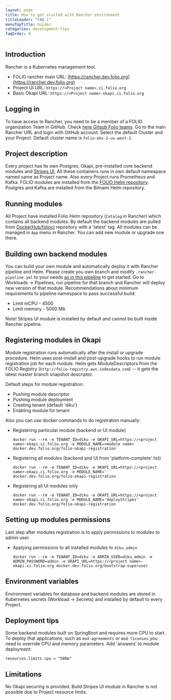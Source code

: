 ```yaml
---
layout: page
title: How to get started with Rancher environment
titleLeader: "FAQ |"
menuTopTitle: Guides
categories: development-tips
faqOrder: 9
---
```


## Introduction
Rancher is a Kubernetes management tool.

* FOLIO rancher main URL: [https://rancher.dev.folio.org](https://rancher.dev.folio.org)
* Project UI URL: `https://<Project name>.ci.folio.org`
* Basic Okapi URL: `https://<Project name>-okapi.ci.folio.org`

## Logging in
To have access to Rancher, you need to be a member of a FOLIO organization Team in GitHub. Check [here Gitgub Folio teams](https://github.com/orgs/folio-org/teams).
Go to the main Rancher URL and login with GitHub account.
Select the default Cluster and your Project.
Default cluster name is `folio-eks-2-us-west-2`.

## Project description
Every project has its own Postgres, Okapi, pre-installed core backend modules and [Stripes UI](https://github.com/folio-org/platform-complete). All these containers runs in own default namespace named same as Project name.
Also every Project runs Prometheus and Kafka.
FOLIO modules are installed from the [FOLIO Helm repository](https://github.com/folio-org/folio-helm).
Postgres and Kafka are installed from the Bitnami Helm repository.

## Running modules
All Project have installed Folio Helm repository (`Catalog` in Rancher) which contains all backend modules.
By default the backend modules are pulled from [DockerHub/folioci](https://hub.docker.com/u/folioci) repository with a 'latest' tag.
All modules can be managed in `App` menu in Rancher. You can add new module or upgrade one there.

## Building own backend modules
You can build your own module and automatically deploy it with Rancher pipeline and Helm.
Please create you own branch and modify `.rancher-pipeline.yml` to your needs [as in this pipeline](https://github.com/folio-org/mod-pubsub/blob/master/.rancher-pipeline.yml) to get started. Go to Workloads -> Pipelines, run pipeline for that branch and Rancher will deploy new version of that module.
Recommendations about minimum requirements to pipeline namespace to pass successful build:
  * Limit mCPU - 4500
  * Limit memory - 5000 Mb

Note! Stripes UI module is installed by default and cannot be built inside Rancher pipeline.

## Registering modules in Okapi
Module registration runs automatically after the install or upgrade procedure.
Helm uses post-install and post-upgrade hooks to run module registration job for each module.
Helm gets ModuleDescriptors from the FOLIO Registry (`http://folio-registry.aws.indexdata.com`) -- it gets the latest master branch snapshot descriptor.

Default steps for module registration:
  * Pushing module descriptor
  * Pushing module deployment
  * Creating tenant (default 'diku')
  * Enabling module for tenant

Also you can use docker commands to do registration manually:
  * Registering particular module (backend or UI module)
    ```
    docker run --rm -e TENANT_ID=diku -e OKAPI_URL=https://<project name>-okapi.ci.folio.org -e MODULE_NAME=<module name> docker.dev.folio.org/folio-okapi-registration
    ```
  * Registering all modules (backend and UI from 'platform-complete' list)
    ```
    docker run --rm -e TENANT_ID=diku -e OKAPI_URL=https://<project name>-okapi.ci.folio.org -e MODULE_NAME='' docker.dev.folio.org/folio-okapi-registration
    ```
  * Registering all UI modules only
    ```
    docker run --rm -e TENANT_ID=diku -e OKAPI_URL=https://<project name>-okapi.ci.folio.org -e MODULE_NAME='deployStripes' docker.dev.folio.org/folio-okapi-registration
    ```

## Setting up modules permissions
Last step after modules registration is to apply permissions to modules to admin user.

  * Applying permissions to all installed modules to `diku_admin`
    ```
    docker run --rm -e TENANT_ID=diku -e ADMIN_USER=diku_admin -e ADMIN_PASSWORD=admin -e OKAPI_URL=https://<project name>-okapi.ci.folio.org docker.dev.folio.org/bootstrap-superuser
    ```

## Environment variables
Environment variables for database and backend modules are stored in Kubernetes secrets (Workload -> Secrets) and installed by default to every Project.

## Deployment tips
Some backend modules built on SpringBoot and requires more CPU to start.
To deploy that applications, such as `mod-agreements` or `mod-licenses` you need to override CPU and memory parameters.
Add 'answers' to module deployment:
  ```
  resources.limits.cpu = "500m"
  ```

## Limitations
No Okapi securing is provided.
Build Stripes UI module in Rancher is not possible due to Project resource limits.

<div class="folio-spacer-content"></div>
